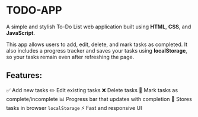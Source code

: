 # TODO-APP
A simple and stylish To-Do List web application built using **HTML**, **CSS**, and **JavaScript**.

This app allows users to add, edit, delete, and mark tasks as completed. It also includes a progress tracker and saves your tasks using **localStorage**, so your tasks remain even after refreshing the page.

## Features:
✅ Add new tasks
✏️ Edit existing tasks
❌ Delete tasks
📌 Mark tasks as complete/incomplete
📊 Progress bar that updates with completion
💾 Stores tasks in browser `localStorage`
⚡ Fast and responsive UI
